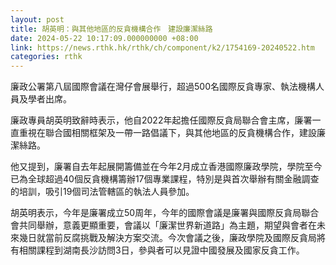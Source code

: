 ```yaml
---
layout: post
title: 胡英明：與其他地區的反貪機構合作　建設廉潔絲路
date: 2024-05-22 10:17:09.000000000 +08:00
link: https://news.rthk.hk/rthk/ch/component/k2/1754169-20240522.htm
categories: rthk
---
```


廉政公署第八屆國際會議在灣仔會展舉行，超過500名國際反貪專家、執法機構人員及學者出席。

廉政專員胡英明致辭時表示，他自2022年起擔任國際反貪局聯合會主席，廉署一直重視在聯合國相關框架及一帶一路倡議下，與其他地區的反貪機構合作，建設廉潔絲路。

他又提到，廉署自去年起展開籌備並在今年2月成立香港國際廉政學院，學院至今已為全球超過40個反貪機構籌辦17個專業課程，特別是與首次舉辦有關金融調查的培訓，吸引19個司法管轄區的執法人員參加。

胡英明表示，今年是廉署成立50周年，今年的國際會議是廉署與國際反貪局聯合會共同舉辦，意義更顯重要，會議以「廉潔世界新道路」為主題，期望與會者在未來幾日就當前反腐挑戰及解決方案交流。今次會議之後，廉政學院及國際反貪局將有相關課程到湖南長沙訪問3日，參與者可以見證中國發展及國家反貪工作。
